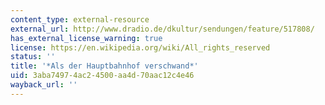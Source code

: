 ```yaml
---
content_type: external-resource
external_url: http://www.dradio.de/dkultur/sendungen/feature/517808/
has_external_license_warning: true
license: https://en.wikipedia.org/wiki/All_rights_reserved
status: ''
title: '*Als der Hauptbahnhof verschwand*'
uid: 3aba7497-4ac2-4500-aa4d-70aac12c4e46
wayback_url: ''
---
```

